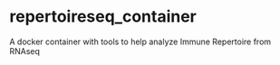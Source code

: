 # repertoireseq_container
A docker container with tools to help analyze Immune Repertoire from RNAseq

